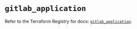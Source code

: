 # `gitlab_application`

Refer to the Terraform Registry for docs: [`gitlab_application`](https://registry.terraform.io/providers/gitlabhq/gitlab/18.2.0/docs/resources/application).
